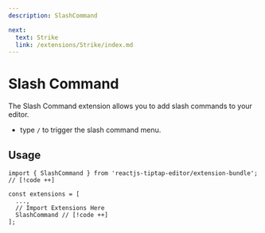 ```yaml
---
description: SlashCommand

next:
  text: Strike
  link: /extensions/Strike/index.md
---
```


# Slash Command

The Slash Command extension allows you to add slash commands to your editor.
- type `/` to trigger the slash command menu.

## Usage

```tsx
import { SlashCommand } from 'reactjs-tiptap-editor/extension-bundle'; // [!code ++]

const extensions = [
  ...,
  // Import Extensions Here
  SlashCommand // [!code ++]
];
```
